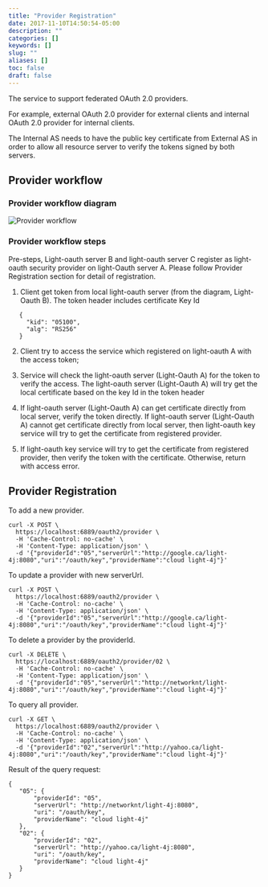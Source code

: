 ```yaml
---
title: "Provider Registration"
date: 2017-11-10T14:50:54-05:00
description: ""
categories: []
keywords: []
slug: ""
aliases: []
toc: false
draft: false
---
```


The service to support federated OAuth 2.0 providers.

For example, external OAuth 2.0 provider for external clients and internal OAuth 2.0 provider for internal clients.

The Internal AS needs to have the public key certificate from External AS in order to allow all resource server to verify the tokens signed by both servers.




## Provider workflow


### Provider workflow diagram

![Provider workflow](/images/light-oauth-provider.png)


### Provider workflow steps


Pre-steps, Light-oauth server B and light-oauth server C register as light-oauth security provider on light-Oauth server A. Please follow Provider Registration section for detail of registration.



1.  Client get token from local light-oauth server (from the diagram, Light-Oauth B). The token header includes certificate Key Id


```
   {
     "kid": "05100",
     "alg": "RS256"
   }
```

2.  Client try to access the service which registered on light-oauth A with the access token;


3. Service will check the light-oauth server (Light-Oauth A) for the token to verify the access. The light-oauth server (Light-Oauth A) will try get the local certificate based on the key Id in the token header


4. If light-oauth server (Light-Oauth A) can get certificate directly from local server, verify the token directly. If light-oauth server (Light-Oauth A) cannot get certificate directly from local server, then light-oauth key service will try to get the certificate from registered provider.


5. If light-oauth key service will try to get the certificate from registered provider, then verify the token with the certificate. Otherwise, return with access error.





## Provider Registration

To add a new provider.


```
curl -X POST \
  https://localhost:6889/oauth2/provider \
  -H 'Cache-Control: no-cache' \
  -H 'Content-Type: application/json' \
  -d '{"providerId":"05","serverUrl":"http://google.ca/light-4j:8080","uri":"/oauth/key","providerName":"cloud light-4j"}'

 ```

To update a provider with new serverUrl.


```
curl -X POST \
  https://localhost:6889/oauth2/provider \
  -H 'Cache-Control: no-cache' \
  -H 'Content-Type: application/json' \
  -d '{"providerId":"05","serverUrl":"http://google.ca/light-4j:8080","uri":"/oauth/key","providerName":"cloud light-4j"}'

 ```

To delete a provider by the providerId.

```
curl -X DELETE \
  https://localhost:6889/oauth2/provider/02 \
  -H 'Cache-Control: no-cache' \
  -H 'Content-Type: application/json' \
  -d '{"providerId":"05","serverUrl":"http://networknt/light-4j:8080","uri":"/oauth/key","providerName":"cloud light-4j"}'

 ```



To query all provider.

```
curl -X GET \
  https://localhost:6889/oauth2/provider \
  -H 'Cache-Control: no-cache' \
  -H 'Content-Type: application/json' \
  -d '{"providerId":"02","serverUrl":"http://yahoo.ca/light-4j:8080","uri":"/oauth/key","providerName":"cloud light-4j"}'

 ```

 Result of the query request:

 ```
{
    "05": {
        "providerId": "05",
        "serverUrl": "http://networknt/light-4j:8080",
        "uri": "/oauth/key",
        "providerName": "cloud light-4j"
    },
    "02": {
        "providerId": "02",
        "serverUrl": "http://yahoo.ca/light-4j:8080",
        "uri": "/oauth/key",
        "providerName": "cloud light-4j"
    }
}

  ```